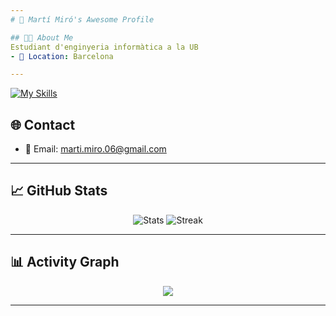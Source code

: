 ```yaml
---
# 🚀 Martí Miró's Awesome Profile

## 👨‍💻 About Me
Estudiant d'enginyeria informàtica a la UB
- 📍 Location: Barcelona

---
```


[![My Skills](https://skillicons.dev/icons?i=python,java,vscode,github,git,vim,jupyter,numpy,linux)](https://skillicons.dev)

## 🌐 Contact
- 📧 Email: marti.miro.06@gmail.com

---

## 📈 GitHub Stats
<div align="center">
<img src="https://github-readme-stats.vercel.app/api?username=martimiro&show_icons=true&theme=tokyonight" alt="Stats" />
<img src="https://github-readme-streak-stats.herokuapp.com?user=martimiro&theme=tokyonight" alt="Streak" />
</div>

---

## 📊 Activity Graph
<div align="center">
<img src="https://github-readme-activity-graph.vercel.app/graph?username=martimiro&theme=tokyo-night&area=true" />
</div>

---
